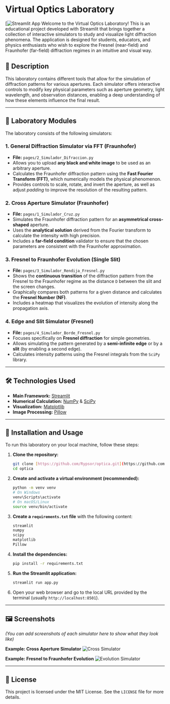 # Virtual Optics Laboratory
[![Streamlit App](https://virtual-optics-laboratory-plcbvaadq4hdtm6zv75c2h.streamlit.app/) Welcome to the Virtual Optics Laboratory! This is an educational project developed with Streamlit that brings together a collection of interactive simulators to study and visualize light diffraction phenomena. The application is designed for students, educators, and physics enthusiasts who wish to explore the Fresnel (near-field) and Fraunhofer (far-field) diffraction regimes in an intuitive and visual way.

## 📜 Description

This laboratory contains different tools that allow for the simulation of diffraction patterns for various apertures. Each simulator offers interactive controls to modify key physical parameters such as aperture geometry, light wavelength, and observation distances, enabling a deep understanding of how these elements influence the final result.

---

## 🔬 Laboratory Modules

The laboratory consists of the following simulators:

### 1. General Diffraction Simulator via FFT (Fraunhofer)
   - **File:** `pages/2_Simulador_Difraccion.py`
   - Allows you to upload **any black and white image** to be used as an arbitrary aperture.
   - Calculates the Fraunhofer diffraction pattern using the **Fast Fourier Transform (FFT)**, which numerically models the physical phenomenon.
   - Provides controls to scale, rotate, and invert the aperture, as well as adjust *padding* to improve the resolution of the resulting pattern.

### 2. Cross Aperture Simulator (Fraunhofer)
   - **File:** `pages/1_Simulador_Cruz.py`
   - Simulates the Fraunhofer diffraction pattern for an **asymmetrical cross-shaped** aperture.
   - Uses the **analytical solution** derived from the Fourier transform to calculate the intensity with high precision.
   - Includes a **far-field condition** validator to ensure that the chosen parameters are consistent with the Fraunhofer approximation.

### 3. Fresnel to Fraunhofer Evolution (Single Slit)
   - **File:** `pages/3_Simulador_Rendija_Fresnel.py`
   - Shows the **continuous transition** of the diffraction pattern from the Fresnel to the Fraunhofer regime as the distance `D` between the slit and the screen changes.
   - Graphically compares both patterns for a given distance and calculates the **Fresnel Number (NF)**.
   - Includes a heatmap that visualizes the evolution of intensity along the propagation axis.

### 4. Edge and Slit Simulator (Fresnel)
   - **File:** `pages/4_Simulador_Borde_Fresnel.py`
   - Focuses specifically on **Fresnel diffraction** for simple geometries.
   - Allows simulating the pattern generated by a **semi-infinite edge** or by a **slit** (by enabling a second edge).
   - Calculates intensity patterns using the Fresnel integrals from the `SciPy` library.

---

## 🛠️ Technologies Used
- **Main Framework:** [Streamlit](https://streamlit.io/)
- **Numerical Calculation:** [NumPy](https://numpy.org/) & [SciPy](https://scipy.org/)
- **Visualization:** [Matplotlib](https://matplotlib.org/)
- **Image Processing:** [Pillow](https://python-pillow.org/)

---

## 🚀 Installation and Usage

To run this laboratory on your local machine, follow these steps:

1.  **Clone the repository:**
    ```bash
    git clone [https://github.com/Rypsor/optica.git](https://github.com/Rypsor/optica.git)
    cd optica
    ```

2.  **Create and activate a virtual environment (recommended):**
    ```bash
    python -m venv venv
    # On Windows
    venv\Scripts\activate
    # On macOS/Linux
    source venv/bin/activate
    ```

3.  **Create a `requirements.txt` file** with the following content:
    ```txt
    streamlit
    numpy
    scipy
    matplotlib
    Pillow
    ```

4.  **Install the dependencies:**
    ```bash
    pip install -r requirements.txt
    ```

5.  **Run the Streamlit application:**
    ```bash
    streamlit run app.py
    ```

6.  Open your web browser and go to the local URL provided by the terminal (usually `http://localhost:8501`).

---

## 🖼️ Screenshots

*(You can add screenshots of each simulator here to show what they look like)*

**Example: Cross Aperture Simulator**
![Cross Simulator](YOUR_IMAGE_URL_HERE)

**Example: Fresnel to Fraunhofer Evolution**
![Evolution Simulator](YOUR_IMAGE_URL_HERE)

---

## 📄 License

This project is licensed under the MIT License. See the `LICENSE` file for more details.

